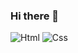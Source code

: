 ### Hi there 👋

![Html](https://img.shields.io/badge/-html-#ee612c)
![Css](https://img.shields.io/badge/-css-#ee612c)
